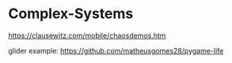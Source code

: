 # Complex-Systems

https://clausewitz.com/mobile/chaosdemos.htm

glider example: https://github.com/matheusgomes28/pygame-life
